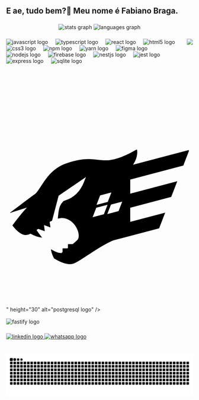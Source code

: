 <h2 align="left">E ae, tudo bem?👋 Meu nome é Fabiano Braga. </h2>

###

<div align="center">
  <img src="https://github-readme-stats.vercel.app/api?username=Fabiano-Bragaaa&hide_title=false&hide_rank=false&show_icons=true&include_all_commits=true&count_private=true&disable_animations=false&theme=dracula&locale=en&hide_border=false" height="150" alt="stats graph"  />
  <img src="https://github-readme-stats.vercel.app/api/top-langs?username=Fabiano-Bragaaa&locale=en&hide_title=false&layout=compact&card_width=320&langs_count=5&theme=dracula&hide_border=false" height="150" alt="languages graph"  />
</div>

###

<img align="right" height="200" src="https://irmaosestoicos.com/wp-content/uploads/2023/08/musashi-musashi-miyamoto-1.gif"  />

###

<div align="left">
  <img src="https://cdn.jsdelivr.net/gh/devicons/devicon/icons/javascript/javascript-original.svg" height="30" alt="javascript logo" />
  <img width="12" />
  <img src="https://cdn.jsdelivr.net/gh/devicons/devicon/icons/typescript/typescript-original.svg" height="30" alt="typescript logo" />
  <img width="12" />
  <img src="https://cdn.jsdelivr.net/gh/devicons/devicon/icons/react/react-original.svg" height="30" alt="react logo" />
  <img width="12" />
  <img src="https://cdn.jsdelivr.net/gh/devicons/devicon/icons/html5/html5-original.svg" height="30" alt="html5 logo" />
  <img width="12" />
  <img src="https://cdn.jsdelivr.net/gh/devicons/devicon/icons/css3/css3-original.svg" height="30" alt="css3 logo" />
  <img width="12" />
  <img src="https://cdn.jsdelivr.net/gh/devicons/devicon/icons/npm/npm-original-wordmark.svg" height="30" alt="npm logo" />
  <img width="12" />
  <img src="https://cdn.jsdelivr.net/gh/devicons/devicon/icons/yarn/yarn-original.svg" height="30" alt="yarn logo" />
  <img width="12" />
  <img src="https://cdn.jsdelivr.net/gh/devicons/devicon/icons/figma/figma-original.svg" height="30" alt="figma logo" />
  <img width="12" />
  <img src="https://cdn.jsdelivr.net/gh/devicons/devicon/icons/nodejs/nodejs-original.svg" height="30" alt="nodejs logo" />
  <img width="12" />
  <img src="https://cdn.jsdelivr.net/gh/devicons/devicon/icons/firebase/firebase-plain.svg" height="30" alt="firebase logo" />
  <img width="12" />
  <img src="https://cdn.jsdelivr.net/gh/devicons/devicon/icons/nestjs/nestjs-original.svg" height="30" alt="nestjs logo" />
  <img width="12" />
  <img src="https://cdn.jsdelivr.net/gh/devicons/devicon/icons/jest/jest-plain.svg" height="30" alt="jest logo" />
  <img width="12" />
  <img src="https://cdn.jsdelivr.net/gh/devicons/devicon/icons/express/express-original.svg" height="30" alt="express logo" />
  <img width="12" />
  <img src="https://cdn.jsdelivr.net/gh/devicons/devicon/icons/sqlite/sqlite-original.svg" height="30" alt="sqlite logo" />
  <img width="12" />
  <svg xmlns="http://www.w3.org/2000/svg" viewBox="0 0 128 128"><path d="m89.663 24.816-.162-.253-.001.001-.006.004a.513.513 0 0 1-.026.016l-.103.064a60.12 60.12 0 0 1-1.901 1.121 69.437 69.437 0 0 1-5.182 2.645c-4.196 1.919-9.503 3.791-14.045 3.691-2.294-.051-4.2-.242-5.997-.431l-.294-.031c-1.686-.178-3.294-.347-5.041-.384-3.707-.078-8.022.443-15.121 2.707-7.158 2.282-11.743 6.925-15.043 11.348-1.281 1.717-2.374 3.407-3.345 4.911-.278.43-.546.845-.806 1.241-1.18 1.797-2.17 3.17-3.143 3.876-2.054 1.489-6.299 4.657-10.029 7.45a4307.818 4307.818 0 0 0-4.874 3.656L3.03 67.586l-.415.313-.108.082-.028.021-.007.005-.002.001.134.178-.134-.177-.145.109.029.179.028.172.056.343.331-.105 10.46-3.331c-.395.422-.931 1.01-1.611 1.792-1.614 1.858-4.039 4.81-7.323 9.223a3.526 3.526 0 0 1-.071-.066l-.664-.611.167.886.012.064.011.059.033.05.073-.048-.073.048.001.002.003.005.012.019.048.072a24.262 24.262 0 0 0 .882 1.198 24.062 24.062 0 0 0 2.483 2.721c1.026.954 2.232 1.872 3.533 2.453 1.303.582 2.717.834 4.138.425h.001c.52-.152 1.094-.39 1.709-.697 2.15 1.181 4.939 2.332 8.02 2.654l.751.079-.492-.573-.001-.001-.004-.005a.245.245 0 0 0-.018-.02l-.068-.081a54.757 54.757 0 0 1-1.165-1.444 47.48 47.48 0 0 1-2.4-3.368l.833-.541 4.288 1.576.458.168-.057-.485-.436-3.716 3.933 1.445.471.173-.071-.497-.509-3.568c.485-.25.965-.487 1.445-.708l.131-.059.036-.137 4.498-17.014 17.815-12.152-1.125 2.83v.001c-1.875 4.61-4.568 7.452-6.786 9.141a16.783 16.783 0 0 1-2.813 1.747 11.248 11.248 0 0 1-1.059.449l-.056.019-.005.002a.069.069 0 0 0-.008.003l-.003.001-.009.003-.009.003-2.975 1.128-.073.026-.05.059-.345.405c-.926 1.084-1.643 1.923-2.202 3.389-.621 1.628-1.046 4.02-1.425 8.409l-.036.419.408-.103c1.753-.44 3.402-.539 4.879-.141 3.893 1.049 6.525 3.923 7.92 6.876.697 1.476 1.08 2.961 1.159 4.231.08 1.282-.152 2.293-.622 2.874-.509.629-1.733 1.721-3.318 3.035h-3.433l-.005.295-.042 2.487-.002.002-.138.107h-3.493l-.005.295-.038 2.422-.416.313-.252.19c-1.454.002-3.115-.618-4.447-1.268a21.133 21.133 0 0 1-2.146-1.211 4.868 4.868 0 0 1-.127-.084l-.032-.022-.006-.004-.001-.001-.002-.001-.47-.323v.571c0 1.295.534 2.905 1.048 4.164a27.627 27.627 0 0 0 .949 2.06l.002.003-.123.088.262.175.085.157.089-.042.024.016.277.175a31.893 31.893 0 0 0 4.483 2.301c1.378.569 2.931 1.078 4.477 1.314 1.544.236 3.102.201 4.476-.338 1.192-.467 2.838-1.417 4.781-2.632 1.336-.835 2.823-1.804 4.413-2.839.729-.475 1.479-.963 2.246-1.459 4.885-3.159 10.465-6.638 15.63-8.874l31.427-8.279.148-.039.055-.143 4.147-10.744.211-.547-.567.15-23.591 6.215V65.12l27.898-7.35.148-.039.055-.143 4.147-10.744.211-.547-.567.15L85.4 54.848v-9.032l36.183-9.534.148-.039.055-.143 3.863-10.004.035-.092-.026-.095-.168-.62-.078-.287-.288.076-37.453 9.868c1.73-2.73 2.328-5.184 2.48-7.005.082-.982.033-1.778-.037-2.332a7.645 7.645 0 0 0-.147-.814 2.191 2.191 0 0 0-.012-.046l-.004-.013-.001-.004v-.001l-.287.085zm0 0-.162-.253.336-.214.113.382-.287.085zm-.288.085c0-.001 0-.001 0 0zM64.657 56.695l7.017-1.85-2.232 5.783-7.017 1.85 2.232-5.783zm4.357 6.619-2.232 5.787-7.017 1.851 2.233-5.788 7.016-1.85zm10.077-2.163-2.232 5.787-7.017 1.851 2.233-5.788 7.016-1.85z"/><path fill="#fff" d="M43.745 104.119a11.71 11.71 0 0 1-1.774-.142c-1.386-.211-2.916-.66-4.546-1.333a32.38 32.38 0 0 1-4.528-2.324l-.164-.103-.196.093-.184-.342-.562-.374.267-.19-.122-.246c-.179-.367-.45-.944-.721-1.609-.71-1.738-1.07-3.178-1.07-4.277V92.13l.978.673.124.082a20.545 20.545 0 0 0 2.114 1.193c1.133.553 2.773 1.21 4.216 1.237l.076-.057.095-.072.299-.224.045-2.866h3.631l.048-2.891h3.621c1.674-1.39 2.748-2.374 3.193-2.924.426-.527.628-1.5.556-2.667-.08-1.282-.481-2.746-1.131-4.121a13.298 13.298 0 0 0-2.956-4.06 11.313 11.313 0 0 0-4.772-2.655c-1.351-.364-2.897-.317-4.728.142l-.816.206.073-.839c.374-4.321.792-6.781 1.444-8.49.577-1.514 1.317-2.38 2.254-3.477l.089-.105.254-.299.101-.119.144-.055 2.994-1.135.031-.01.049-.016a11.163 11.163 0 0 0 1.026-.436 16.436 16.436 0 0 0 2.762-1.716 19.518 19.518 0 0 0 3.469-3.422c1.282-1.621 2.359-3.484 3.2-5.539v-.007l.024-.052.76-1.912-16.915 11.537-4.469 16.906-.072.274-.258.118c-.397.183-.805.381-1.243.604l.622 4.35-4.418-1.623.493 4.2-5.064-1.861-.456.296a47.135 47.135 0 0 0 2.222 3.095c.388.499.704.888.901 1.126.11.134.198.238.257.309l.073.086a.055.055 0 0 1 .007.009l.08.078v.016l.913 1.062-1.502-.158c-2.609-.273-5.298-1.153-7.996-2.615a10.37 10.37 0 0 1-1.593.639l-.027.008a.126.126 0 0 1-.01.003l-.03.009c-1.345.376-2.792.225-4.304-.45-1.175-.525-2.391-1.368-3.615-2.507a24.84 24.84 0 0 1-3.221-3.698l-.087-.124-.006.004-.159-.244-.052-.069v-.011l-.019-.028-.033-.181-.331-1.775 1.155 1.062c3.307-4.431 5.702-7.32 7.138-8.973.296-.34.581-.664.855-.968L2.86 68.992l-.663.21L2 67.987l.435-.327.193-.145.79-.594.948-.712c1.145-.86 2.92-2.192 4.874-3.656 3.399-2.546 7.899-5.905 10.033-7.453.912-.661 1.886-1.996 3.068-3.797.259-.395.528-.811.805-1.239.97-1.501 2.069-3.201 3.356-4.927 1.971-2.642 3.975-4.778 6.126-6.531a27.551 27.551 0 0 1 9.067-4.924c6.269-2 10.82-2.813 15.218-2.721 1.76.037 3.366.206 5.066.386l.294.031c1.957.206 3.757.38 5.972.429 2.044.045 4.421-.317 7.063-1.077 2.132-.613 4.437-1.484 6.851-2.587a70 70 0 0 0 5.159-2.633 56.431 56.431 0 0 0 1.962-1.16l.072-.046.66-.421.311 1.052-.015.004c.029.14.069.356.104.634.095.753.108 1.559.038 2.394-.182 2.191-.9 4.374-2.137 6.501l37.311-9.83.376 1.382-.07.183-3.973 10.291-.297.078-35.96 9.475v8.412l32.642-8.602-.422 1.095-4.257 11.03-.297.078-27.675 7.292v8.408l23.215-6.115 1.135-.299-.422 1.095-4.257 11.031-.297.078-31.404 8.273c-5.05 2.189-10.465 5.543-15.565 8.842-.732.473-1.45.941-2.145 1.394l-.124.081c-1.575 1.025-3.063 1.994-4.394 2.826-2.262 1.415-3.752 2.234-4.831 2.657-.844.33-1.8.496-2.857.496zM32.944 99.64l.271.171a31.78 31.78 0 0 0 4.439 2.278c1.586.655 3.068 1.091 4.407 1.295 1.674.255 3.128.147 4.321-.321 1.043-.409 2.502-1.213 4.732-2.607 1.327-.83 2.812-1.797 4.385-2.821l.124-.081a706.06 706.06 0 0 1 2.147-1.395c5.129-3.317 10.578-6.691 15.674-8.898l.021-.009.022-.006 31.427-8.279 4.146-10.744-23.967 6.314v-9.649l28.122-7.409 4.147-10.744L85.1 55.237v-9.653l36.407-9.593 3.863-10.004-.168-.619L87.01 35.43l.409-.645c1.423-2.245 2.242-4.556 2.434-6.869.082-.989.026-1.78-.036-2.269a7.475 7.475 0 0 0-.087-.538l-.2.059-.122-.19-.002-.003a.74.74 0 0 0-.043.027l-.034.196-.174-.026-.013-.035-.023.014c-.471.285-.978.581-1.508.88a70.134 70.134 0 0 1-5.204 2.657c-2.441 1.116-4.774 1.997-6.935 2.618-2.7.776-5.137 1.146-7.242 1.1-2.238-.049-4.051-.225-6.021-.432l-.294-.031c-1.687-.178-3.281-.346-5.016-.382-4.328-.091-8.821.714-15.023 2.693-3.268 1.042-6.17 2.618-8.87 4.818-2.112 1.721-4.083 3.822-6.024 6.424-1.276 1.71-2.369 3.401-3.333 4.894-.277.428-.547.846-.807 1.242-1.253 1.909-2.229 3.237-3.218 3.954-2.131 1.545-6.628 4.903-10.025 7.447a4106.538 4106.538 0 0 0-4.873 3.656l-.947.712-.79.594-.192.144-.142.106-.006-.008.03.184 11.557-3.68-.788.84a64.448 64.448 0 0 0-1.603 1.784c-1.459 1.679-3.911 4.638-7.309 9.205l-.198.266-.183-.167v.121l.122.174c.211.298.443.607.689.92.54.688 1.404 1.712 2.451 2.687 1.176 1.094 2.337 1.901 3.451 2.399 1.383.618 2.697.758 3.907.418l.038-.019h.028a10.45 10.45 0 0 0 1.619-.665l.14-.07.138.076c2.648 1.454 5.284 2.333 7.835 2.611v-.078l-.021-.025a49.146 49.146 0 0 1-1.172-1.454 47.155 47.155 0 0 1-2.416-3.39l-.162-.251.251-.162.832-.541.126-.082 4.43 1.628-.493-4.201 4.391 1.613-.54-3.779.19-.098c.518-.267.995-.5 1.457-.714l4.526-17.122 18.717-12.767-1.466 3.687v.009l-.025.053c-.865 2.126-1.977 4.056-3.305 5.734a20.08 20.08 0 0 1-3.576 3.528 17.156 17.156 0 0 1-2.864 1.778 11.676 11.676 0 0 1-1.091.463l-.061.021-.021.007-2.974 1.128-.255.3-.09.105c-.935 1.094-1.61 1.884-2.15 3.301-.63 1.654-1.038 4.067-1.407 8.328 1.932-.485 3.578-.531 5.03-.14a11.92 11.92 0 0 1 5.023 2.793 13.893 13.893 0 0 1 3.091 4.244c.682 1.443 1.103 2.984 1.187 4.34.083 1.334-.161 2.429-.688 3.081-.484.599-1.583 1.605-3.36 3.078l-.083.069H42.36l-.044 2.613-.123.118-.014.007-.02.015-.094.073-.082.064h-3.302l-.04 2.568-.116.088c-.14.106-.279.211-.418.314l-.095.072-.156.117-.08.061h-.107c-.874 0-2.374-.226-4.572-1.299a21.316 21.316 0 0 1-2.178-1.229 6.052 6.052 0 0 1-.131-.087l-.044-.029c0 1.007.355 2.408 1.026 4.05a26.393 26.393 0 0 0 .916 1.995l.006.006.021.047.089.177.009.006.003.006.101.063.029.019zm26.33-28.249 2.499-6.478 7.732-2.038-2.498 6.477-7.733 2.039zm2.948-5.976-1.966 5.097 6.302-1.662 1.966-5.096-6.302 1.661zm7.128 3.813 2.499-6.478 7.732-2.039-2.498 6.477-7.733 2.04zm2.949-5.976-1.966 5.097 6.302-1.662 1.966-5.096-6.302 1.661zm-10.366-.334 2.499-6.474 7.732-2.039-2.499 6.473-7.732 2.04zm2.948-5.972-1.966 5.092 6.302-1.662 1.965-5.092-6.301 1.662z"/></svg>

" height="30" alt="postgresql logo" />
  <img width="12" />
  <!-- Fastify com o SVG alinhado -->
 <img src="https://techicons.dev/icons/fastify.svg" height="30" alt="fastify logo" style="vertical-align: middle;" />

</div>


###

<div align="left">
  <a href="https://www.linkedin.com/in/fabiano-braga-0670492b0/" target="_blank">
    <img src="https://raw.githubusercontent.com/maurodesouza/profile-readme-generator/master/src/assets/icons/social/linkedin/default.svg" width="47" height="35" alt="linkedin logo"  />
  </a>
  <a href="https://api.whatsapp.com/send/?phone=5585981888363&text&type=phone_number&app_absent=0" target="_blank">
    <img src="https://raw.githubusercontent.com/maurodesouza/profile-readme-generator/master/src/assets/icons/social/whatsapp/default.svg" width="47" height="35" alt="whatsapp logo"  />
  </a>
</div>

###

<br clear="both">

<img src="https://raw.githubusercontent.com/Fabiano-Bragaaa/Fabiano-Bragaaa/output/snake.svg" alt="Snake animation" />

###


